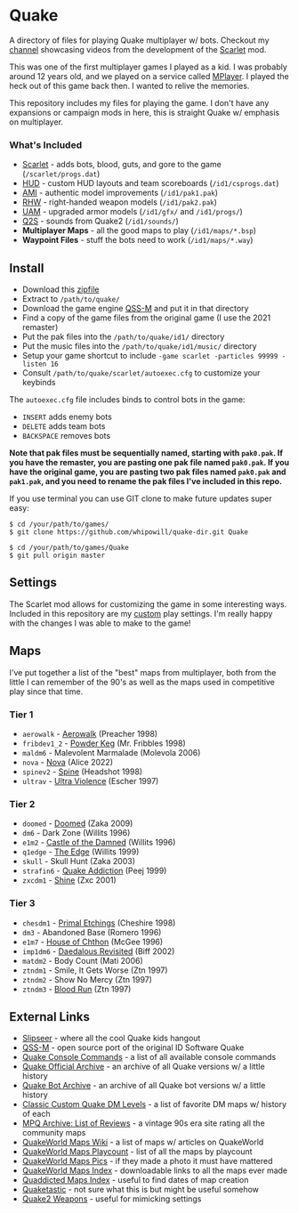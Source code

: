 # Quake

A directory of files for playing Quake multiplayer w/ bots.  Checkout my [channel](https://www.youtube.com/@wscarlet) showcasing videos from the development of the [Scarlet](https://github.com/whipowill/quake-mod-scarlet) mod.

This was one of the first multiplayer games I played as a kid.  I was probably around 12 years old, and we played on a service called [MPlayer](https://www.engadget.com/2015-10-22-mplayer-relaunch.html).  I played the heck out of this game back then.  I wanted to relive the memories.

This repository includes my files for playing the game.  I don't have any expansions or campaign mods in here, this is straight Quake w/ emphasis on multiplayer.

### What's Included

- [Scarlet](https://github.com/whipowill/quake-mod-scarlet) - adds bots, blood, guts, and gore to the game (``/scarlet/progs.dat``)
- [HUD](https://github.com/whipowill/quake-mod-hud) - custom HUD layouts and team scoreboards (``/id1/csprogs.dat``)
- [AMI](https://github.com/NightFright2k19/quake_authmdl) - authentic model improvements (``/id1/pak1.pak``)
- [RHW](https://www.moddb.com/games/quake/addons/quake-right-handed-weapons) - right-handed weapon models (``/id1/pak2.pak``)
- [UAM](https://www.moddb.com/games/quake/addons/upgraded-armor-for-quake-1) - upgraded armor models (``/id1/gfx/`` and ``/id1/progs/``)
- [Q2S](https://github.com/whipowill/quake-mod-q2sounds) - sounds from Quake2 (``/id1/sounds/``)
- **Multiplayer Maps** - all the good maps to play (``/id1/maps/*.bsp``)
- **Waypoint Files** - stuff the bots need to work (``/id1/maps/*.way``)

## Install

- Download this [zipfile](https://github.com/whipowill/quake-dir/archive/master.zip)
- Extract to ``/path/to/quake/``
- Download the game engine [QSS-M](https://qssm.quakeone.com/) and put it in that directory
- Find a copy of the game files from the original game (I use the 2021 remaster)
- Put the pak files into the ``/path/to/quake/id1/`` directory
- Put the music files into the ``/path/to/quake/id1/music/`` directory
- Setup your game shortcut to include ``-game scarlet -particles 99999 -listen 16``
- Consult ``/path/to/quake/scarlet/autoexec.cfg`` to customize your keybinds

The ``autoexec.cfg`` file includes binds to control bots in the game:

- ``INSERT`` adds enemy bots
- ``DELETE`` adds team bots
- ``BACKSPACE`` removes bots

**Note that pak files must be sequentially named, starting with ``pak0.pak``.  If you have the remaster, you are pasting one pak file named ``pak0.pak``.  If you have the original game, you are pasting two pak files named ``pak0.pak`` and ``pak1.pak``, and you need to rename the pak files I've included in this repo.**

If you use terminal you can use GIT clone to make future updates super easy:

```
$ cd /your/path/to/games/
$ git clone https://github.com/whipowill/quake-dir.git Quake

$ cd /your/path/to/games/Quake
$ git pull origin master
```

## Settings

The Scarlet mod allows for customizing the game in some interesting ways.  Included in this repository are my [custom](https://github.com/whipowill/quake-dir/blob/master/scarlet/settings/custom.cfg) play settings.  I'm really happy with the changes I was able to make to the game!

## Maps

I've put together a list of the "best" maps from multiplayer, both from the little I can remember of the 90's as well as the maps used in competitive play since that time.

### Tier 1

- ``aerowalk`` - [Aerowalk](https://www.quakeworld.nu/wiki/Aerowalk) (Preacher 1998)
- ``fribdev1_2`` - [Powder Keg](https://mpqarchive.pauked.com/mpqold/MPQCGI.EXE-VIEW=VIEWCOMMENTS&REVIEW_LINK=17108.htm) (Mr. Fribbles 1998)
- ``maldm6`` - Malevolent Marmalade (Molevola 2006)
- ``nova`` - [Nova](https://www.quakeworld.nu/wiki/Nova) (Alice 2022)
- ``spinev2`` - [Spine](https://www.quakeworld.nu/wiki/Spinev2) (Headshot 1998)
- ``ultrav`` - [Ultra Violence](https://www.quakeworld.nu/wiki/Ultrav) (Escher 1997)

### Tier 2

- ``doomed`` - [Doomed](https://www.quakeworld.nu/wiki/Doomed) (Zaka 2009)
- ``dm6`` - Dark Zone (Willits 1996)
- ``e1m2`` - [Castle of the Damned](https://www.quakeworld.nu/wiki/E1m2) (Willits 1996)
- ``q1edge`` - [The Edge](https://www.doomworld.com/idgames/idstuff/quakeworld/maps/q1edge) (Willits 1999)
- ``skull`` - Skull Hunt (Zaka 2003)
- ``strafin6`` - [Quake Addiction](https://www.quaddicted.com/articles/10_classic_custom_quake_deathmatch_maps_that_scampie_likes) (Peej 1999)
- ``zxcdm1`` - [Shine](https://mpqarchive.pauked.com/mpqold/MPQCGI.EXE-VIEW=VIEWCOMMENTS&REVIEW_LINK=17386.htm) (Zxc 2001)

### Tier 3

- ``chesdm1`` - [Primal Etchings](https://mpqarchive.pauked.com/mpqold/MPQCGI.EXE-VIEW=VIEWCOMMENTS&REVIEW_LINK=59.htm) (Cheshire 1998)
- ``dm3`` - Abandoned Base (Romero 1996)
- ``e1m7`` - [House of Chthon](https://quake.fandom.com/wiki/E1M7:_The_House_of_Chthon) (McGee 1996)
- ``imp1dm6`` - [Daedalous Revisited](https://mpqarchive.pauked.com/mpqold/MPQCGI.EXE-VIEW=VIEWCOMMENTS&REVIEW_LINK=17605.htm) (Biff 2002)
- ``matdm2`` - Body Count (Mati 2006)
- ``ztndm1`` - Smile, It Gets Worse (Ztn 1997)
- ``ztndm2`` - Show No Mercy (Ztn 1997)
- ``ztndm3`` - [Blood Run](https://www.quakeworld.nu/wiki/Ztndm3) (Ztn 1997)

## External Links

- [Slipseer](https://www.slipseer.com/index.php) - where all the cool Quake kids hangout
- [QSS-M](https://qssm.quakeone.com/) - open source port of the original ID Software Quake
- [Quake Console Commands](https://docs.google.com/spreadsheets/d/1ubOuromaXpZonfL-eJ-KA7q-xSRiBBuSvxahzF-uFOY/edit#gid=0) - a list of all available console commands
- [Quake Official Archive](https://github.com/Jason2Brownlee/QuakeOfficialArchive) - an archive of all Quake versions w/ a little history
- [Quake Bot Archive](https://github.com/Jason2Brownlee/QuakeBotArchive) - an archive of all Quake bot versions w/ a little history
- [Classic Custom Quake DM Levels](https://www.quaddicted.com/articles/10_classic_custom_quake_deathmatch_maps_that_scampie_likes) - a list of favorite DM maps w/ history of each
- [MPQ Archive: List of Reviews](https://mpqarchive.pauked.com/mpqold/MPQCGI.EXE-VIEW=SHOWMAP.htm#_top) - a vintage 90s era site rating all the community maps
- [QuakeWorld Maps Wiki](https://www.quakeworld.nu/wiki/Category:Maps) - a list of maps w/ articles on QuakeWorld
- [QuakeWorld Maps Playcount](http://stats.quakeworld.nu/index.php?a=maps&order=&page=1&sort=totalffaMatches&sortOrder=desc) - list of all the maps by playcount
- [QuakeWorld Maps Pics](https://www.quakeone.com/q1files/img/maps/) - if they made a photo it must have mattered
- [QuakeWorld Maps Index](https://maps.quakeworld.nu/all/) - downloadable links to all the maps ever made
- [Quaddicted Maps Index](https://www.quaddicted.com/files/maps/multiplayer/) - useful to find dates of map creation
- [Quaketastic](https://www.quaketastic.com/) - not sure what this is but might be useful somehow
- [Quake2 Weapons](https://quake.fandom.com/wiki/Weapons_(Q2)) - useful for mimicking settings
